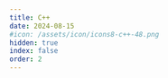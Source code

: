 ```yaml
---
title: C++
date: 2024-08-15
#icon: /assets/icon/icons8-c++-48.png
hidden: true
index: false
order: 2
---
```


<Catalog />